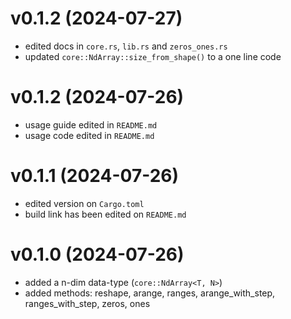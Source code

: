 # v0.1.2 (2024-07-27)

- edited docs in `core.rs`, `lib.rs` and `zeros_ones.rs`
- updated `core::NdArray::size_from_shape()` to a one line code

# v0.1.2 (2024-07-26)

- usage guide edited in `README.md`
- usage code edited in `README.md`

# v0.1.1 (2024-07-26)

- edited version on `Cargo.toml`
- build link has been edited on `README.md`

# v0.1.0 (2024-07-26)

- added a n-dim data-type (`core::NdArray<T, N>`)
- added methods: reshape, arange, ranges, arange_with_step, ranges_with_step, zeros, ones
